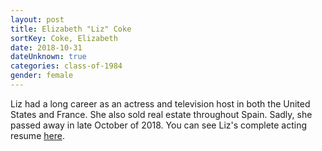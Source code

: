 ```yaml
---
layout: post
title: Elizabeth "Liz" Coke
sortKey: Coke, Elizabeth
date: 2018-10-31
dateUnknown: true
categories: class-of-1984
gender: female
---
```

Liz had a long career as an actress and television host in both the United States and France. She also sold real estate throughout Spain. Sadly, she passed away in late October of 2018. You can see Liz's complete acting resume [here](https://www.imdb.com/name/nm0170066/).
